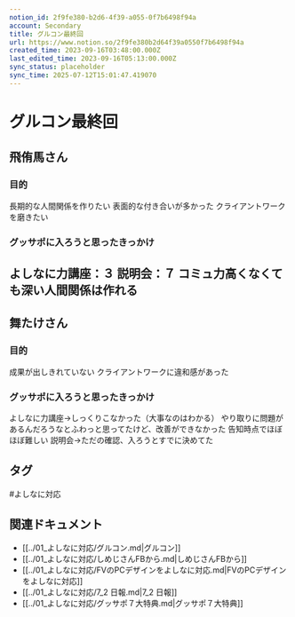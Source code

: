 ```yaml
---
notion_id: 2f9fe380-b2d6-4f39-a055-0f7b6498f94a
account: Secondary
title: グルコン最終回
url: https://www.notion.so/2f9fe380b2d64f39a0550f7b6498f94a
created_time: 2023-09-16T03:48:00.000Z
last_edited_time: 2023-09-16T05:13:00.000Z
sync_status: placeholder
sync_time: 2025-07-12T15:01:47.419070
---
```

# グルコン最終回

## 飛侑馬さん
### 目的
長期的な人間関係を作りたい
  表面的な付き合いが多かった
クライアントワークを磨きたい
### グッサポに入ろうと思ったきっかけ
よしなに力講座：３
説明会：７
**コミュ力高くなくても深い人間関係は作れる**
---
## 舞たけさん
### 目的
成果が出しきれていない
クライアントワークに違和感があった
### グッサポに入ろうと思ったきっかけ
よしなに力講座→しっくりこなかった（大事なのはわかる）
やり取りに問題があるんだろうなとふわっと思ってたけど、改善ができなかった
告知時点でほぼほぼ難しい
説明会→ただの確認、入ろうとすでに決めてた

## タグ

#よしなに対応 

## 関連ドキュメント

- [[../01_よしなに対応/グルコン.md|グルコン]]
- [[../01_よしなに対応/しめじさんFBから.md|しめじさんFBから]]
- [[../01_よしなに対応/FVのPCデザインをよしなに対応.md|FVのPCデザインをよしなに対応]]
- [[../01_よしなに対応/7_2 日報.md|7_2 日報]]
- [[../01_よしなに対応/グッサポ７大特典.md|グッサポ７大特典]]
